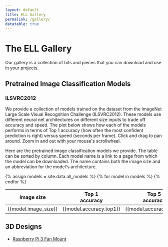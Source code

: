 ```yaml
---
layout: default
title: ELL Gallery
permalink: /gallery/
datatable: true
---
```


<h1>The ELL Gallery</h1>
<p>Our gallery is a collection of bits and pieces that you can download and use in your projects.</p>
<h2>Pretrained Image Classification Models</h2>
<h3>ILSVRC2012</h3>
<p>We provide a collection of models trained on the dataset from the
ImageNet Large Scale Visual Recognition Challenge (ILSVRC2012). These
models use different neural net architectures on different size inputs
to trade off accuracy and speed. The plot below shows how each of the
models performs in terms of Top 1 accuracy (how often the most
confident prediction is right) versus speed (seconds per
frame). Click and drag to pan around. Zoom in and out with your
mouse's scrollwheel.</p>
<p>Here are the pretrained image classification models we provide. The
table can be sorted by column. Each model name is a link to a page
from which the model can be downloaded. The name contains both the
image size and an abbreviation for the model's architecture.</p>

<div id='plot'></div>
<script>
var windowWidth = Math.min(window.innerWidth
  , document.documentElement.clientWidth
  , document.body.clientWidth);
var width = Math.min(945, windowWidth);
var graphWidth = width - 100
var fontSize = 14
var spec = {
  "$schema": "https://vega.github.io/schema/vega-lite/v2.json",
  "title": "Top 1 accuracy vs milliseconds",
  "description": "A plot of accuracy versus performance",
  "width": graphWidth, 
  "height": graphWidth / 1.618, // golden ratio
  "config": {
    "title": {
      "fontSize": fontSize,
      "fontWeight": "normal"
    },
    "axis": {
      "labelFontSize": fontSize,
      "titleFontSize": fontSize
    },
    "legend" :{
      "titleFontSize": fontSize,
      "labelFontSize": fontSize,
      "titleFontWeight": "normal"
    }
  },
  "padding": {"left": 0, "top": 0, "right": 0, "bottom": 0},
  "autosize": {
    "type": "pad",
    "resize": true,
    "contains": "padding"
  },
  "data": {"values": {{site.data.all_models | jsonify}} },
  "transform": [
    {"calculate": "datum.secs_per_frame.pi3*1000", "as": "msecs_per_frame"}
  ],
  "selection": {
    "filter": {
        "type": "single",
        "fields": ["image_size"]
    },
    "grid": { "type": "interval", "bind": "scales" }
  },
  "mark": {"type":"point", "filled":true},
  "encoding": {
    "x": {"field": "msecs_per_frame", "type": "quantitative", "axis": {"title": ""} },
    "y": {"field": "accuracy.top1", "type": "quantitative", "axis": {"title": ""}, "scale": {"zero": false, "padding": 5} },
    "color": {
      "condition": {
        "selection": "filter",
        "field": "image_size",
        "type": "nominal",
        "legend": {"title": "Image Size", "orient": "bottom-right"}
      },
      "value": "rgba(100,100,100,0.2)"
    },
    "shape": {"field": "image_size", "type": "nominal"},
    "tooltip": {"field": "friendly_name", "type": "ordinal"},
    "size": {"value": 100}
  }
}
vegaEmbed("#plot", spec, {actions:false})
</script>

<div class="table-responsive">
<table class="table table-striped table-bordered table-auto datatable" style="margin-left:auto;margin-right:auto;">
<thead>
<tr>
  <th>Image size</th>
  <th>Top 1<br>accuracy</th>
  <th>Top 5<br>accuracy</th>
  <th>msec/frame<br>on a Pi3</th>
  <th>Model name</th>
</tr>
</thead>
{% assign models = site.data.all_models %}
{% for model in models %}
  <tr>
    <td>{{model.image_size}}</td>
    <td style="text-align: right">{{model.accuracy.top1}}</td>
    <td style="text-align: right">{{model.accuracy.top5}}</td>
    <td style="text-align: right">{{model.secs_per_frame.pi3}}</td>
    <td><a href="/ELL/gallery/ILSVRC2012/{{model.friendly_name}}.html">{{model.friendly_name}}</a></td>
  </tr>
{% endfor %}
</table>
</div>
<h2>3D Designs</h2>
<ul>
  <li><a href="/ELL/gallery/Raspberry-Pi-3-Fan-Mount">Raspberry Pi 3 Fan Mount</a></li>
</ul>